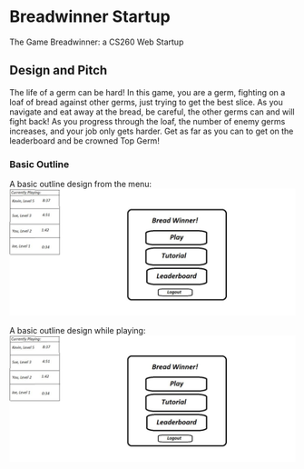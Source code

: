 # Breadwinner Startup
The Game Breadwinner: a CS260 Web Startup


## Design and Pitch
The life of a germ can be hard! In this game, you are a germ, fighting on a loaf of bread against other germs, just trying to get the best slice. As you navigate and eat away at the bread, be careful, the other germs can and will fight back! As you progress through the loaf, the number of enemy germs increases, and your job only gets harder. Get as far as you can to get on the leaderboard and be crowned Top Germ!

### Basic Outline
A basic outline design from the menu:
<img src="https://github.com/Watermeloncl/startup-breadwinner/blob/main/Outline%20Design%20Menu.JPG" alt="Design Outline: Menu">

A basic outline design while playing:
<img src="https://github.com/Watermeloncl/startup-breadwinner/blob/main/Outline%20Design%20Menu.JPG" alt="Design Outline: Playing">
